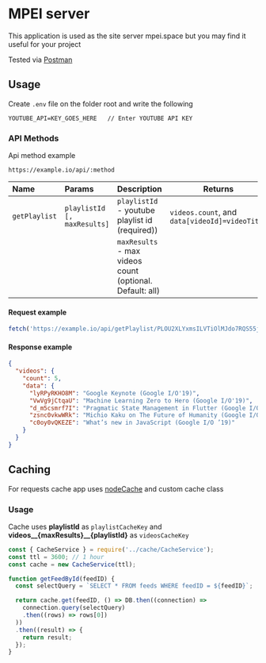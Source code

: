 # MPEI server

This application is used as the site server mpei.space but you may find it useful for your project

Tested via [Postman](https://postman.com)

## Usage

Create `.env` file on the folder root and write the following

``` dotenv
YOUTUBE_API=KEY_GOES_HERE   // Enter YOUTUBE API KEY
```

### API Methods

Api method example

``` http request
https://example.io/api/:method
```

| Name          | Params                       | Description                                                 | Returns
| :------------ | :--------------------------- | ----------------------------------------------------------- |----------------------------------------------- |
| `getPlaylist` | `playlistId [, maxResults]`  | `playlistId` - youtube playlist id (required))              | `videos.count`, and `data[videoId]=videoTitle` |
|               |                              |  `maxResults` - max videos count (optional. Default: all)   |

#### Request example

```javascript
fetch('https://example.io/api/getPlaylist/PLOU2XLYxmsILVTiOlMJdo7RQS55jYhsMi?maxResults=5');
```

#### Response example

```json
{
  "videos": {
    "count": 5,
    "data": {
      "lyRPyRKHO8M": "Google Keynote (Google I/O'19)",
      "VwVg9jCtqaU": "Machine Learning Zero to Hero (Google I/O'19)",
      "d_m5csmrf7I": "Pragmatic State Management in Flutter (Google I/O'19)",
      "zsnc0vkwWRk": "Michio Kaku on The Future of Humanity (Google I/O'19)",
      "c0oy0vQKEZE": "What’s new in JavaScript (Google I/O ’19)"
    }
  }
}
```

## Caching

For requests cache app uses [nodeCache](https://www.npmjs.com/package/node-cache) and custom cache
class

### Usage

Cache uses **playlistId** as `playlistCacheKey` and **videos__{maxResults}__{playlistId}**
as `videosCacheKey`

``` javascript
const { CacheService } = require('../cache/CacheService');
const ttl = 3600; // 1 hour
const cache = new CacheService(ttl);

function getFeedById(feedID) {
  const selectQuery = `SELECT * FROM feeds WHERE feedID = ${feedID}`;

  return cache.get(feedID, () => DB.then((connection) =>
    connection.query(selectQuery)
    .then((rows) => rows[0])
  ))
  .then((result) => {
    return result;
  });
}
```